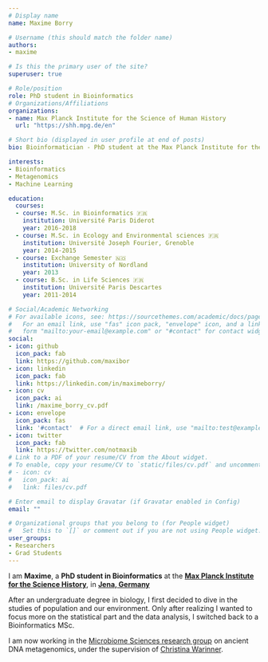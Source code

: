 ```yaml
---
# Display name
name: Maxime Borry

# Username (this should match the folder name)
authors:
- maxime

# Is this the primary user of the site?
superuser: true

# Role/position
role: PhD student in Bioinformatics
# Organizations/Affiliations
organizations:
- name: Max Planck Institute for the Science of Human History
  url: "https://shh.mpg.de/en"

# Short bio (displayed in user profile at end of posts)
bio: Bioinformatician - PhD student at the Max Planck Institute for the Science of Human History

interests:
- Bioinformatics
- Metagenomics
- Machine Learning

education:
  courses:
  - course: M.Sc. in Bioinformatics 🇫🇷
    institution: Université Paris Diderot
    year: 2016-2018
  - course: M.Sc. in Ecology and Environmental sciences 🇫🇷
    institution: Université Joseph Fourier, Grenoble
    year: 2014-2015
  - course: Exchange Semester 🇳🇴
    institution: University of Nordland
    year: 2013
  - course: B.Sc. in Life Sciences 🇫🇷
    institution: Université Paris Descartes
    year: 2011-2014

# Social/Academic Networking
# For available icons, see: https://sourcethemes.com/academic/docs/page-builder/#icons
#   For an email link, use "fas" icon pack, "envelope" icon, and a link in the
#   form "mailto:your-email@example.com" or "#contact" for contact widget.
social:
- icon: github
  icon_pack: fab
  link: https://github.com/maxibor
- icon: linkedin
  icon_pack: fab
  link: https://linkedin.com/in/maximeborry/
- icon: cv
  icon_pack: ai
  link: /maxime_borry_cv.pdf
- icon: envelope
  icon_pack: fas
  link: '#contact'  # For a direct email link, use "mailto:test@example.org".
- icon: twitter
  icon_pack: fab
  link: https://twitter.com/notmaxib
# Link to a PDF of your resume/CV from the About widget.
# To enable, copy your resume/CV to `static/files/cv.pdf` and uncomment the lines below.
# - icon: cv
#   icon_pack: ai
#   link: files/cv.pdf

# Enter email to display Gravatar (if Gravatar enabled in Config)
email: ""

# Organizational groups that you belong to (for People widget)
#   Set this to `[]` or comment out if you are not using People widget.
user_groups:
- Researchers
- Grad Students
---
```


I am __Maxime__, a __PhD student in Bioinformatics__ at the [__Max Planck Institute for the Science History__](https://shh.mpg.de/en), in [__Jena, Germany__](https://goo.gl/maps/4gDiakRwgkQpbzyr5)

After an undergraduate degree in biology, I first decided to dive in the studies of population and our environment. Only after realizing I wanted to focus more on the statistical part and the data analysis, I switched back to a Bioinformatics MSc. 

I am now working in the [Microbiome Sciences research group](https://www.shh.mpg.de/118825/dag_research_groups) on ancient DNA metagenomics, under the supervision of [Christina Warinner](http://christinawarinner.com).
